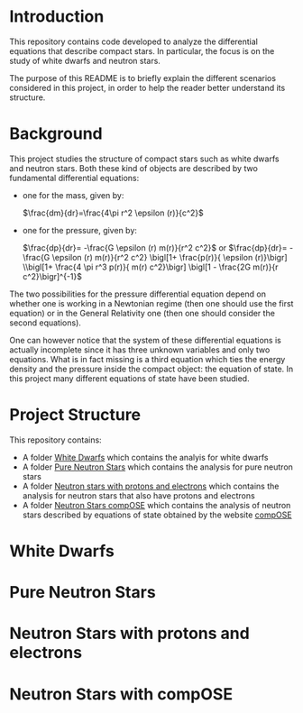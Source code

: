 # Introduction
This repository contains code developed to analyze the differential equations that describe compact stars.
In particular, the focus is on the study of white dwarfs and neutron stars.

The purpose of this README is to briefly explain the different scenarios considered in this project, in order to help the reader better understand its structure.

# Background 
This project studies the structure of compact stars such as white dwarfs and neutron stars. Both these kind of objects are described by two fundamental differential equations: 

- one for the mass, given by:

   $\frac{dm}{dr}=\frac{4\pi r^2 \epsilon (r)}{c^2}$

- one for the pressure,  given by:
  
  $\frac{dp}{dr}= -\frac{G \epsilon (r) m(r)}{r^2 c^2}$    or
   $\frac{dp}{dr}= -\frac{G \epsilon (r) m(r)}{r^2 c^2} \bigl[1+ \frac{p(r)}{ \epsilon (r)}\bigr] \\bigl[1+ \frac{4 \pi r^3 p(r)}{ m(r) c^2}\bigr]  \bigl[1 - \frac{2G m(r)}{r c^2}\bigr]^{-1}$

The two possibilities for the pressure differential equation depend on whether one is working in a Newtonian regime (then one should use the first equation) or 
in the General Relativity one (then one should consider the second equations).

One can however notice that the system of these differential equations is actually incomplete since it has three unknown variables and only two equations.
What is in fact missing is a third equation which ties the energy density and the pressure inside the compact object: the equation of state. 
In this project many different equations of state have been studied.


# Project Structure
This repository contains:
- A folder [White Dwarfs](https://github.com/MariaLuciaMarcelli/White-Dwarfs-and-Neutron-Stars/tree/ddae02996478aface23f17790ee452736155701f/White-Dwarfs) which contains the analyis for white dwarfs
- A folder [Pure Neutron Stars](https://github.com/MariaLuciaMarcelli/White-Dwarfs-and-Neutron-Stars/tree/ddae02996478aface23f17790ee452736155701f/Pure-Neutron-Stars) which contains the analysis for pure neutron stars
- A folder [Neutron stars with protons and electrons](https://github.com/MariaLuciaMarcelli/White-Dwarfs-and-Neutron-Stars/tree/ddae02996478aface23f17790ee452736155701f/Neutron%20Stars%20with%20protons%20and%20electrons)  which contains the analysis for neutron stars that also have protons and electrons
- A folder [Neutron Stars compOSE](https://github.com/MariaLuciaMarcelli/White-Dwarfs-and-Neutron-Stars/tree/ddae02996478aface23f17790ee452736155701f/Neutron%20Stars%20compOSE) which contains the analysis of neutron stars described by equations of state obtained by the website [compOSE](https://compose.obspm.fr)

# White Dwarfs

# Pure Neutron Stars

# Neutron Stars with protons and electrons

# Neutron Stars with compOSE

